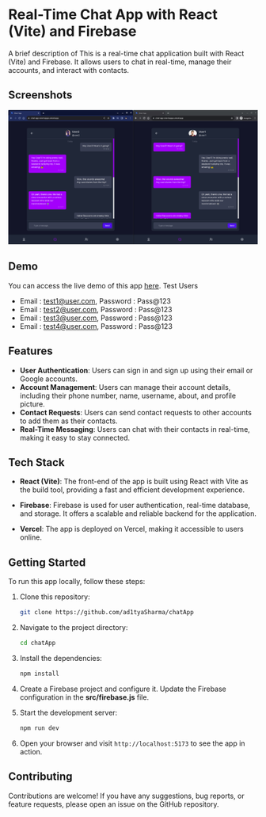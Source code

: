 
# Real-Time Chat App with React (Vite) and Firebase

A brief description of This is a real-time chat application built with React (Vite) and Firebase. It allows users to chat in real-time, manage their accounts, and interact with contacts.

## Screenshots

![App Screenshot](public/demo.png)


## Demo

You can access the live demo of this app [here](https://chat-app-one-kappa.vercel.app/).
Test Users
- Email : test1@user.com, Password : Pass@123
- Email : test2@user.com, Password : Pass@123
- Email : test3@user.com, Password : Pass@123
- Email : test4@user.com, Password : Pass@123

## Features

- **User Authentication**: Users can sign in and sign up using their email or Google accounts.
- **Account Management**: Users can manage their account details, including their phone number, name, username, about, and profile picture.
- **Contact Requests**: Users can send contact requests to other accounts to add them as their contacts.
- **Real-Time Messaging**: Users can chat with their contacts in real-time, making it easy to stay connected.

## Tech Stack

- **React (Vite)**: The front-end of the app is built using React with Vite as the build tool, providing a fast and efficient development experience.

- **Firebase**: Firebase is used for user authentication, real-time database, and storage. It offers a scalable and reliable backend for the application.

- **Vercel**: The app is deployed on Vercel, making it accessible to users online.

## Getting Started

To run this app locally, follow these steps:

1. Clone this repository:

   ```bash
   git clone https://github.com/ad1tyaSharma/chatApp
   ```
2. Navigate to the project directory:
    ```bash 
    cd chatApp
    ```
3. Install the dependencies:
    ```bash
    npm install
    ```
4. Create a Firebase project and configure it. Update the Firebase configuration in the **src/firebase.js** file.
5. Start the development server:
    ```bash
    npm run dev
    ```
6. Open your browser and visit `http://localhost:5173` to see the app in action.

## Contributing

Contributions are welcome! If you have any suggestions, bug reports, or feature requests, please open an issue on the GitHub repository.
